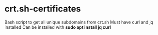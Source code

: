 # crt.sh-certificates
Bash script to get all unique subdomains from crt.sh
Must have curl and jq installed
Can be installed with **sudo apt install jq curl**
